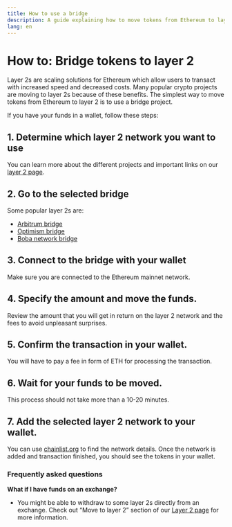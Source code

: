 ```yaml
---
title: How to use a bridge
description: A guide explaining how to move tokens from Ethereum to layer 2 using a bridge.
lang: en
---
```


# How to: Bridge tokens to layer 2

Layer 2s are scaling solutions for Ethereum which allow users to transact with increased speed and decreased costs. Many popular crypto projects are moving to layer 2s because of these benefits. The simplest way to move tokens from Ethereum to layer 2 is to use a bridge project.

If you have your funds in a wallet, follow these steps:

## 1. Determine which layer 2 network you want to use

You can learn more about the different projects and important links on our [layer 2 page](https://ethereum.org/en/layer-2/).

## 2. Go to the selected bridge

Some popular layer 2s are:
- [Arbitrum bridge](https://bridge.arbitrum.io/?l2ChainId=42161)
- [Optimism bridge](https://app.optimism.io/bridge/deposit)
- [Boba network bridge](https://gateway.boba.network/)

## 3. Connect to the bridge with your wallet

Make sure you are connected to the Ethereum mainnet network. 

## 4. Specify the amount and move the funds.
Review the amount that you will get in return on the layer 2 network and the fees to avoid unpleasant surprises.

## 5. Confirm the transaction in your wallet.
You will have to pay a fee in form of ETH for processing the transaction.

## 6. Wait for your funds to be moved.
This process should not take more than a 10-20 minutes.

## 7. Add the selected layer 2 network to your wallet.
You can use [chainlist.org](http://chainlist.org) to find the network details. Once the network is added and transaction finished, you should see the tokens in your wallet.

### Frequently asked questions

**What if I have funds on an exchange?**
- You might be able to withdraw to some layer 2s directly from an exchange. Check out “Move to layer 2” section of our  [Layer 2 page](https://ethereum.org/en/layer-2/) for more information.
